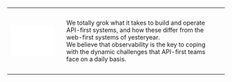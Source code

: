 <table border="0">
<td><div style="padding: 2px" markdown="1">
  <img src="Resurface-logo-stacked-white.png" width="300" />
  </div></td>
    <td> <div style="display: grid;place-items: center;" markdown="1">
  <p style="padding: 10px">
    We totally grok what it takes to build and operate API-first systems, and how these differ from the web-first systems of yesteryear. <br />
    We believe that observability is the key to coping with the dynamic challenges that API-first teams face on a daily basis.
    </p>
  </div></td>
 </tr>
</table>
